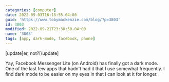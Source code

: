 ```yaml
---
categories: [computer]
date: 2022-09-03T16:18:55-04:00
guid: 'https://www.tobymackenzie.com/blog/?p=3803'
id: 3803
modified: 2022-09-21T23:38:50-04:00
name: '3803'
tags: [app, dark-mode, facebook, phone]
---
```


[update]er, not?[/update]

Yay, Facebook Messenger Lite (on Android) has finally got a dark mode.  One of the last few apps that hadn't had it that I use somewhat frequently.  I find dark mode to be easier on my eyes in that I can look at it for longer.
